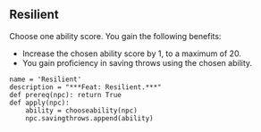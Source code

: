 ## Resilient
Choose one ability score. You gain the following benefits:

* Increase the chosen ability score by 1, to a maximum of 20.
* You gain proficiency in saving throws using the chosen ability.

```
name = 'Resilient'
description = "***Feat: Resilient.***"
def prereq(npc): return True
def apply(npc):
    ability = chooseability(npc)
    npc.savingthrows.append(ability)
```
